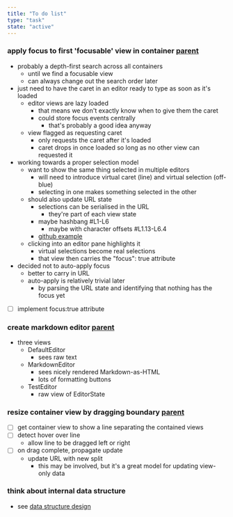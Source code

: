 ```yaml
---
title: "To do list"
type: "task"
state: "active"
---
```


### apply focus to first 'focusable' view in container [parent](/project/user-stories/user-can-view-a-thinkope)
+ probably a depth-first search across all containers
    + until we find a focusable view
    + can always change out the search order later
+ just need to have the caret in an editor ready to type as soon as it's loaded
    + editor views are lazy loaded
        + that means we don't exactly know when to give them the caret
        + could store focus events centrally
            + that's probably a good idea anyway
    + view flagged as requesting caret
        + only requests the caret after it's loaded
        + caret drops in once loaded so long as no other view can requested it
+ working towards a proper selection model
    + want to show the same thing selected in multiple editors
        + will need to introduce virtual caret (line) and virtual selection (off-blue)
        + selecting in one makes something selected in the other
    + should also update URL state
        + selections can be serialised in the URL
            + they're part of each view state
        + maybe hashbang #L1-L6
            + maybe with character offsets #L1.13-L6.4
        + [github example](https://github.com/aderaaij/react-redux-github-api-example/blob/master/src/constants/ActionTypes.js#L1-L6)
    + clicking into an editor pane highlights it
        + virtual selections become real selections
        + that view then carries the "focus": true attribute
+ decided not to auto-apply focus
    + better to carry in URL
    + auto-apply is relatively trivial later
        + by parsing the URL state and identifying that nothing has the focus yet
+ [ ] implement focus:true attribute

### create markdown editor [parent](/project/user-stories/user-can-view-a-thinkope)
+ three views
    + DefaultEditor
        + sees raw text
    + MarkdownEditor
        + sees nicely rendered Markdown-as-HTML
        + lots of formatting buttons
    + TestEditor
        + raw view of EditorState

### resize container view by dragging boundary [parent](/project/user-stories/user-can-view-a-thinkope)
+ [ ] get container view to show a line separating the contained views
+ [ ] detect hover over line
    + allow line to be dragged left or right
+ [ ] on drag complete, propagate update
    + update URL with new split
        + this may be involved, but it's a great model for updating view-only data

### think about internal data structure
+ see [data structure design](/tech/data-structure)
